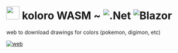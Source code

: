# <img src="src/wwwroot/favicon.ico" height = "35"> koloro <b>WASM</b> ~  ![.Net](https://img.shields.io/badge/8.0-5C2D91?style=flat&logo=.net&logoColor=white) ![Blazor](https://img.shields.io/badge/blazor-%235C2D91.svg?style=flat&logo=blazor&logoColor=white)

web to download drawings for colors (pokemon, digimon, etc)

[![web](https://img.shields.io/badge/wasm-koloro-grey.svg?style=for-the-badge&logo=blazor&logoColor=white)](https://danijerez.github.io/koloro)
